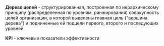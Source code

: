 **Дерево целей** - структурированная, построенная по иерархическому принципу (распределенная по уровням, ранжирования) совокупность целей организации, в которой выделены главная цель ("вершина дерева") и подчиненные ей подцели первого, второго и последующих уровней.

**KPI** - ключевые показатели эффективности